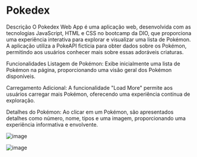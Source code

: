 # Pokedex

Descrição
O Pokedex Web App é uma aplicação web, desenvolvida com as tecnologias JavaScript, HTML e CSS no bootcamp da DIO, que proporciona uma experiência interativa para explorar e visualizar uma lista de Pokémon. A aplicação utiliza a PokeAPI fictícia para obter dados sobre os Pokémon, permitindo aos usuários conhecer mais sobre essas adoráveis criaturas.

Funcionalidades
Listagem de Pokémon: Exibe inicialmente uma lista de Pokémon na página, proporcionando uma visão geral dos Pokémon disponíveis.

Carregamento Adicional: A funcionalidade "Load More" permite aos usuários carregar mais Pokémon, oferecendo uma experiência contínua de exploração.

Detalhes do Pokémon: Ao clicar em um Pokémon, são apresentados detalhes como número, nome, tipos e uma imagem, proporcionando uma experiência informativa e envolvente.

![image](https://github.com/KauanAfonso/Pokedex/assets/144381805/1bc7fe37-3327-4318-abac-1f26d2bcac91)

![image](https://github.com/KauanAfonso/Pokedex/assets/144381805/7216741b-f577-46f3-a651-d8b41effbe1d)




